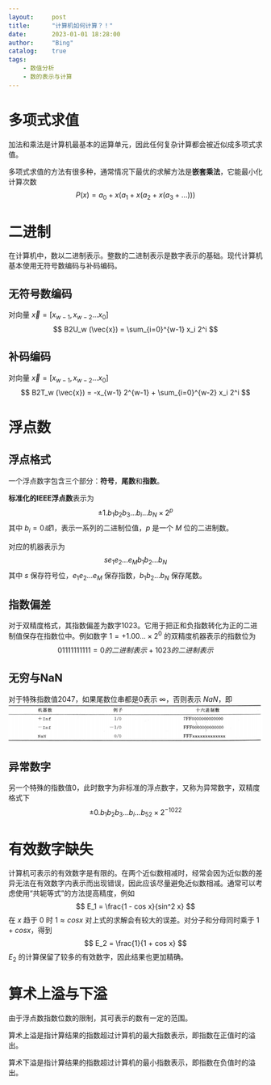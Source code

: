 ```yaml
---
layout:     post
title:      "计算机如何计算？！"
date:       2023-01-01 18:28:00
author:     "Bing"
catalog:    true
tags:
    - 数值分析
    - 数的表示与计算
---
```


# 多项式求值
加法和乘法是计算机最基本的运算单元，因此任何复杂计算都会被近似成多项式求值。

多项式求值的方法有很多种，通常情况下最优的求解方法是**嵌套乘法**，它能最小化计算次数
$$
    P(x) = a_0 + x(a_1 + x(a_2 + x(a_3 + ...)))
$$

# 二进制
在计算机中，数以二进制表示。整数的二进制表示是数字表示的基础。现代计算机基本使用无符号数编码与补码编码。

## 无符号数编码
对向量 $\vec{x} = [x_{w-1}, x_{w-2}...x_0]$
$$
    B2U_w (\vec{x}) = \sum_{i=0}^{w-1} x_i 2^i
$$

## 补码编码
对向量 $\vec{x} = [x_{w-1}, x_{w-2}...x_0]$
$$
    B2T_w (\vec{x}) = -x_{w-1} 2^{w-1} + \sum_{i=0}^{w-2} x_i 2^i
$$

# 浮点数
## 浮点格式
一个浮点数字包含三个部分：**符号**，**尾数**和**指数**。

**标准化的IEEE浮点数**表示为
$$
    \pm{1.b_1b_2b_3...b_i...b_N \times 2^{p}}
$$
其中 $b_i = 0 或 1$，表示一系列的二进制位值，$p$ 是一个 $M$ 位的二进制数。

对应的机器表示为
$$
    s e_1e_2...e_M b_1b_2...b_N
$$
其中 $s$ 保存符号位，$e_1e_2...e_M$ 保存指数，$b_1b_2...b_N$ 保存尾数。

## 指数偏差
对于双精度格式，其指数偏差为数字1023。它用于把正和负指数转化为正的二进制值保存在指数位中。例如数字 $1 = +1.00... \times 2^0$ 的双精度机器表示的指数位为
$$
    01111111111 = 0的二进制表示 + 1023的二进制表示
$$

## 无穷与NaN
对于特殊指数值2047，如果尾数位串都是0表示 $\infty$，否则表示 $NaN$，即
![](/img/post/How%20computer%20computes-inf-and-nan.PNG)

## 异常数字
另一个特殊的指数值0，此时数字为非标准的浮点数字，又称为异常数字，双精度格式下
$$
    \pm{0.b_1b_2b_3...b_i...b_{52} \times 2^{-1022}}
$$

# 有效数字缺失
计算机可表示的有效数字是有限的。在两个近似数相减时，经常会因为近似数的差异无法在有效数字内表示而出现错误，因此应该尽量避免近似数相减。通常可以考虑使用“共轭等式”的方法提高精度，例如
$$
    E_1 = \frac{1 - cos x}{sin^2 x}
$$
在 $x$ 趋于 $0$ 时 $1 \approx cos x$ 对上式的求解会有较大的误差。对分子和分母同时乘于 $1 + cos x$，得到
$$
    E_2 = \frac{1}{1 + cos x}
$$
$E_2$ 的计算保留了较多的有效数字，因此结果也更加精确。

# 算术上溢与下溢
由于浮点数指数位数的限制，其可表示的数有一定的范围。

算术上溢是指计算结果的指数超过计算机的最大指数表示，即指数在正值时的溢出。

算术下溢是指计算结果的指数超过计算机的最小指数表示，即指数在负值时的溢出。
